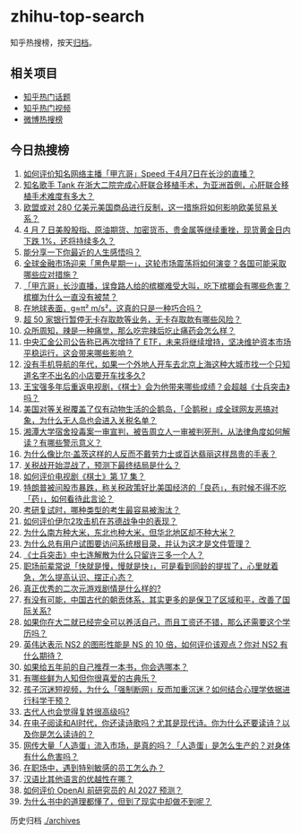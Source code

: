 # zhihu-top-search

知乎热搜榜，按天[归档](./archives)。

## 相关项目

- [知乎热门话题](https://github.com/justjavac/zhihu-trending-hot-questions)
- [知乎热门视频](https://github.com/justjavac/zhihu-trending-hot-video)
- [微博热搜榜](https://github.com/justjavac/weibo-trending-hot-search)

## 今日热搜榜

<!-- BEGIN -->
<!-- 最后更新时间 Tue Apr 08 2025 01:33:11 GMT+0800 (China Standard Time) -->

1. [如何评价知名网络主播「甲亢哥」Speed 于4月7日在长沙的直播？](https://www.zhihu.com/search?q=https%3A%2F%2Fapi.zhihu.com%2Fquestions%2F1892418962869966597)
1. [知名歌手 Tank 在浙大二院完成心肝联合移植手术，为亚洲首例，心肝联合移植手术难度有多大？](https://www.zhihu.com/search?q=https%3A%2F%2Fapi.zhihu.com%2Fquestions%2F1892594784339715480)
1. [欧盟或对 280 亿美元美国商品进行反制，这一措施将如何影响欧美贸易关系？](https://www.zhihu.com/search?q=https%3A%2F%2Fapi.zhihu.com%2Fquestions%2F1892541114319348070)
1. [4 月 7 日美股股指、原油期货、加密货币、贵金属等继续重挫，现货黄金日内下跌 1%，还将持续多久？](https://www.zhihu.com/search?q=https%3A%2F%2Fapi.zhihu.com%2Fquestions%2F1892495423278641969)
1. [能分享一下你最近的人生感悟吗？](https://www.zhihu.com/search?q=https%3A%2F%2Fapi.zhihu.com%2Fquestions%2F655250450)
1. [全球金融市场迎来「黑色星期一」，这轮市场震荡将如何演变？各国可能采取哪些应对措施？](https://www.zhihu.com/search?q=https%3A%2F%2Fapi.zhihu.com%2Fquestions%2F1892520597407397128)
1. [「甲亢哥」长沙直播，误食路人给的槟榔难受大叫，吃下槟榔会有哪些危害？槟榔为什么一直没有被禁？](https://www.zhihu.com/search?q=https%3A%2F%2Fapi.zhihu.com%2Fquestions%2F1892639784616289245)
1. [在地球表面，g≈π² m/s²，这真的只是一种巧合吗？](https://www.zhihu.com/search?q=https%3A%2F%2Fapi.zhihu.com%2Fquestions%2F389717558)
1. [超 50 家银行暂停无卡存取款等业务，无卡存取款有哪些风险？](https://www.zhihu.com/search?q=https%3A%2F%2Fapi.zhihu.com%2Fquestions%2F1892239058752729511)
1. [众所周知，辣是一种痛觉，那么吃完辣后吃止痛药会怎么样？](https://www.zhihu.com/search?q=https%3A%2F%2Fapi.zhihu.com%2Fquestions%2F1891909191746159004)
1. [中央汇金公司公告称已再次增持了 ETF，未来将继续增持，坚决维护资本市场平稳运行，这会带来哪些影响？](https://www.zhihu.com/search?q=https%3A%2F%2Fapi.zhihu.com%2Fquestions%2F1892591728713777414)
1. [没有手机导航的年代，如果一个外地人开车去北京上海这种大城市找一个只知道名字不出名的小店要开车找多久?](https://www.zhihu.com/search?q=https%3A%2F%2Fapi.zhihu.com%2Fquestions%2F1892148238297039325)
1. [王宝强多年后重返电视剧，《棋士》会为他带来哪些成绩？会超越《士兵突击》吗？](https://www.zhihu.com/search?q=https%3A%2F%2Fapi.zhihu.com%2Fquestions%2F15722677537)
1. [美国对等关税覆盖了仅有动物生活的企鹅岛，「企鹅税」成全球网友恶搞对象，为什么无人岛也会进入关税名单？](https://www.zhihu.com/search?q=https%3A%2F%2Fapi.zhihu.com%2Fquestions%2F1892501218070324930)
1. [湘潭大学宿舍投毒案一审宣判，被告周立人一审被判死刑，从法律角度如何解读？有哪些警示意义？](https://www.zhihu.com/search?q=https%3A%2F%2Fapi.zhihu.com%2Fquestions%2F1892607368228987360)
1. [为什么像比尔·盖茨这样的人反而不戴劳力士或百达翡丽这样昂贵的手表？](https://www.zhihu.com/search?q=https%3A%2F%2Fapi.zhihu.com%2Fquestions%2F420037280)
1. [关税战开始混战了，预测下最终结局是什么？](https://www.zhihu.com/search?q=https%3A%2F%2Fapi.zhihu.com%2Fquestions%2F14931536817)
1. [如何评价电视剧《棋士》第 17 集？](https://www.zhihu.com/search?q=https%3A%2F%2Fapi.zhihu.com%2Fquestions%2F1892674101669229506)
1. [特朗普被问股市暴跌，称关税政策好比美国经济的「良药」，有时候不得不吃「药」，如何看待此言论？](https://www.zhihu.com/search?q=https%3A%2F%2Fapi.zhihu.com%2Fquestions%2F1892554104242435430)
1. [考研复试时，哪种类型的考生最容易被淘汰？](https://www.zhihu.com/search?q=https%3A%2F%2Fapi.zhihu.com%2Fquestions%2F515378188)
1. [如何评价伊尔2攻击机在苏德战争中的表现？](https://www.zhihu.com/search?q=https%3A%2F%2Fapi.zhihu.com%2Fquestions%2F14554219289)
1. [为什么南方种大米，东北也种大米，但华北地区却不种大米？](https://www.zhihu.com/search?q=https%3A%2F%2Fapi.zhihu.com%2Fquestions%2F1890117406283784579)
1. [为什么总有用户试图要访问系统根目录，并认为这才是文件管理？](https://www.zhihu.com/search?q=https%3A%2F%2Fapi.zhihu.com%2Fquestions%2F1892035531539452305)
1. [《士兵突击》中七连解散为什么只留许三多一个人？](https://www.zhihu.com/search?q=https%3A%2F%2Fapi.zhihu.com%2Fquestions%2F295174387)
1. [职场前辈常说「快就是慢，慢就是快」，可是看到同龄的提拔了，心里就着急，怎么提高认识、摆正心态？](https://www.zhihu.com/search?q=https%3A%2F%2Fapi.zhihu.com%2Fquestions%2F1891380638973661792)
1. [真正优秀的二次元游戏剧情是什么样的?](https://www.zhihu.com/search?q=https%3A%2F%2Fapi.zhihu.com%2Fquestions%2F615068515)
1. [有没有可能，中国古代的朝贡体系，其实更多的是保卫了区域和平，改善了国际关系?](https://www.zhihu.com/search?q=https%3A%2F%2Fapi.zhihu.com%2Fquestions%2F648408788)
1. [如果你在大二就已经完全可以养活自己，而且工资还不错，那么还需要这个学历吗？](https://www.zhihu.com/search?q=https%3A%2F%2Fapi.zhihu.com%2Fquestions%2F14115442932)
1. [英伟达表示 NS2 的图形性能是 NS 的 10 倍，如何评价该观点？你对 NS2 有什么期待？](https://www.zhihu.com/search?q=https%3A%2F%2Fapi.zhihu.com%2Fquestions%2F1891424131288897016)
1. [如果给五年前的自己推荐一本书，你会选哪本？](https://www.zhihu.com/search?q=https%3A%2F%2Fapi.zhihu.com%2Fquestions%2F1891119802816361455)
1. [有哪些鲜为人知但你很喜爱的古典乐？](https://www.zhihu.com/search?q=https%3A%2F%2Fapi.zhihu.com%2Fquestions%2F265601318)
1. [孩子沉迷短视频，为什么「强制断网」反而加重沉迷？如何结合心理学依据进行科学干预？](https://www.zhihu.com/search?q=https%3A%2F%2Fapi.zhihu.com%2Fquestions%2F1890010481252598808)
1. [古代人也会觉得复姓很高级吗?](https://www.zhihu.com/search?q=https%3A%2F%2Fapi.zhihu.com%2Fquestions%2F653995498)
1. [在电子阅读和AI时代，你还读诗歌吗？尤其是现代诗。你为什么还要读诗？以及你是怎么读诗的？](https://www.zhihu.com/search?q=https%3A%2F%2Fapi.zhihu.com%2Fquestions%2F1891674191620704146)
1. [网传大量「人造蛋」流入市场，是真的吗？「人造蛋」是怎么生产的？对身体有什么危害吗？](https://www.zhihu.com/search?q=https%3A%2F%2Fapi.zhihu.com%2Fquestions%2F1890707411024724265)
1. [在职场中，遇到特别敏感的员工怎么办？](https://www.zhihu.com/search?q=https%3A%2F%2Fapi.zhihu.com%2Fquestions%2F1891745522529837832)
1. [汉语比其他语言的优越性在哪？](https://www.zhihu.com/search?q=https%3A%2F%2Fapi.zhihu.com%2Fquestions%2F588867899)
1. [如何评价 OpenAI 前研究员的 AI 2027 预测？](https://www.zhihu.com/search?q=https%3A%2F%2Fapi.zhihu.com%2Fquestions%2F1891468398904455540)
1. [为什么书中的道理都懂了，但到了现实中却做不到呢？](https://www.zhihu.com/search?q=https%3A%2F%2Fapi.zhihu.com%2Fquestions%2F1891922022193424289)

<!-- END -->

历史归档 [./archives](./archives)
